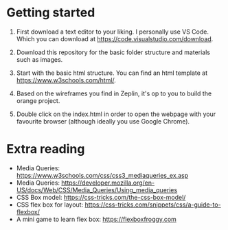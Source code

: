 # Getting started
1. First download a text editor to your liking. I personally use VS Code. Which you can download at https://code.visualstudio.com/download.

2. Download this repository for the basic folder structure and materials such as images. 

3. Start with the basic html structure. You can find an html template at https://www.w3schools.com/html/. 

4. Based on the wireframes you find in Zeplin, it's op to you to build the orange project.

5. Double click on the index.html in order to open the webpage with your favourite browser (although ideally you use Google Chrome).


# Extra reading 
- Media Queries: https://www.w3schools.com/css/css3_mediaqueries_ex.asp
- Media Queries: https://developer.mozilla.org/en-US/docs/Web/CSS/Media_Queries/Using_media_queries
- CSS Box model: https://css-tricks.com/the-css-box-model/
- CSS flex box for layout: https://css-tricks.com/snippets/css/a-guide-to-flexbox/
- A mini game to learn flex box: https://flexboxfroggy.com
